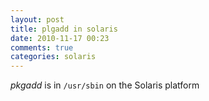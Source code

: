 ```yaml
---
layout: post
title: plgadd in solaris
date: 2010-11-17 00:23
comments: true
categories: solaris
---
```


*pkgadd* is in ``/usr/sbin`` on the Solaris platform

